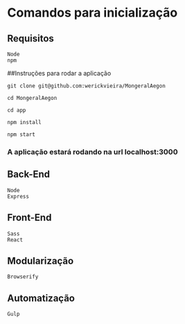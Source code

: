 # Comandos para inicialização

## Requisitos
	Node
	npm
##Instruções para rodar a aplicação

    git clone git@github.com:werickvieira/MongeralAegon

    cd MongeralAegon

    cd app

	npm install

	npm start

### A aplicação estará rodando na url localhost:3000

## Back-End
	Node
	Express

## Front-End
	Sass
	React

## Modularização
	Browserify

## Automatização
	Gulp

